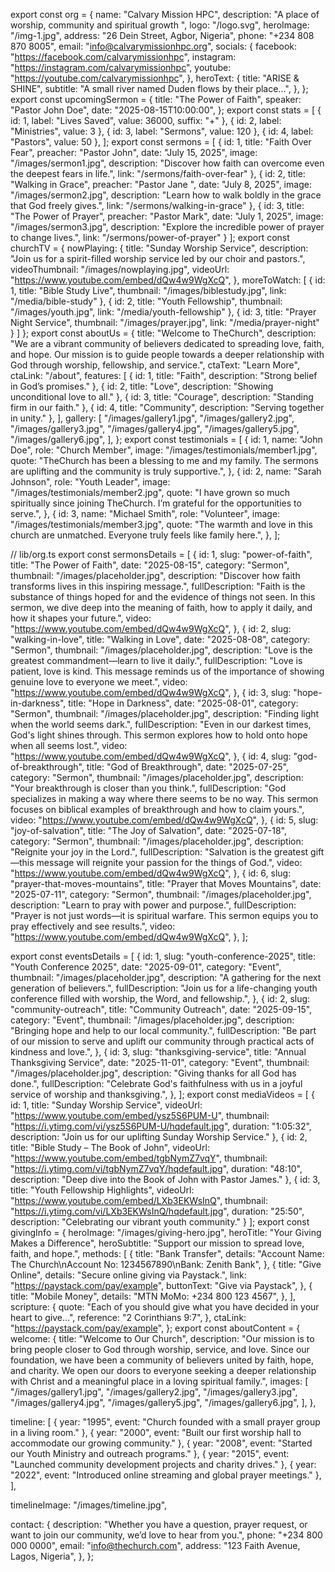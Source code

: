 
export const org = {
  name: "Calvary Mission HPC",
  description: "A place of worship, community and spiritual growth ",
  logo: "/logo.svg", 
  heroImage: "/img-1.jpg",
  address: "26 Dein Street, Agbor, Nigeria",
  phone: "+234 808 870 8005",
  email: "info@calvarymissionhpc.org",
  socials: {
    facebook: "https://facebook.com/calvarymissionhpc",
    instagram: "https://instagram.com/calvarymissionhpc",
    youtube: "https://youtube.com/calvarymissionhpc",
  }, 
  heroText: {
    title: "ARISE & SHINE",
    subtitle: "A small river named Duden flows by their place...",
  },
};
export const upcomingSermon = {
  title: "The Power of Faith",
  speaker: "Pastor John Doe",
  date: "2025-08-15T10:00:00", 
};
export const stats = [
  { id: 1, label: "Lives Saved", value: 36000, suffix: "+" },
  { id: 2, label: "Ministries", value: 3 },
  { id: 3, label: "Sermons", value: 120 },
  { id: 4, label: "Pastors", value: 50 },
];
export const sermons = [
  {
    id: 1,
    title: "Faith Over Fear",
    preacher: "Pastor John",
    date: "July 15, 2025",
    image: "/images/sermon1.jpg",
    description: "Discover how faith can overcome even the deepest fears in life.",
    link: "/sermons/faith-over-fear"
  },
  {
    id: 2,
    title: "Walking in Grace",
    preacher: "Pastor Jane ",
    date: "July 8, 2025",
    image: "/images/sermon2.jpg",
    description: "Learn how to walk boldly in the grace that God freely gives.",
    link: "/sermons/walking-in-grace"
  },
  {
    id: 3,
    title: "The Power of Prayer",
    preacher: "Pastor Mark",
    date: "July 1, 2025",
    image: "/images/sermon3.jpg",
    description: "Explore the incredible power of prayer to change lives.",
    link: "/sermons/power-of-prayer"
  }
];
export const churchTV = {
  nowPlaying: {
    title: "Sunday Worship Service",
    description:
      "Join us for a spirit-filled worship service led by our choir and pastors.",
    videoThumbnail: "/images/nowplaying.jpg",
    videoUrl: "https://www.youtube.com/embed/dQw4w9WgXcQ", 
  },
  moreToWatch: [
    {
      id: 1,
      title: "Bible Study Live",
      thumbnail: "/images/biblestudy.jpg",
      link: "/media/bible-study"
    },
    {
      id: 2,
      title: "Youth Fellowship",
      thumbnail: "/images/youth.jpg",
      link: "/media/youth-fellowship"
    },
    {
      id: 3,
      title: "Prayer Night Service",
      thumbnail: "/images/prayer.jpg",
      link: "/media/prayer-night"
    }
  ]
};
export const aboutUs = {
  title: "Welcome to TheChurch",
  description:
    "We are a vibrant community of believers dedicated to spreading love, faith, and hope. Our mission is to guide people towards a deeper relationship with God through worship, fellowship, and service.",
  ctaText: "Learn More",
  ctaLink: "/about",
  features: [
    { id: 1, title: "Faith", description: "Strong belief in God’s promises." },
    { id: 2, title: "Love", description: "Showing unconditional love to all." },
    { id: 3, title: "Courage", description: "Standing firm in our faith." },
    { id: 4, title: "Community", description: "Serving together in unity." },
  ],
  gallery: [
    "/images/gallery1.jpg",
    "/images/gallery2.jpg",
    "/images/gallery3.jpg",
    "/images/gallery4.jpg",
    "/images/gallery5.jpg",
    "/images/gallery6.jpg",
  ],
};
export const testimonials = [
  {
    id: 1,
    name: "John Doe",
    role: "Church Member",
    image: "/images/testimonials/member1.jpg",
    quote:
      "TheChurch has been a blessing to me and my family. The sermons are uplifting and the community is truly supportive.",
  },
  {
    id: 2,
    name: "Sarah Johnson",
    role: "Youth Leader",
    image: "/images/testimonials/member2.jpg",
    quote:
      "I have grown so much spiritually since joining TheChurch. I’m grateful for the opportunities to serve.",
  },
  {
    id: 3,
    name: "Michael Smith",
    role: "Volunteer",
    image: "/images/testimonials/member3.jpg",
    quote:
      "The warmth and love in this church are unmatched. Everyone truly feels like family here.",
  },
];

// lib/org.ts
export const sermonsDetails = [
  {
    id: 1,
    slug: "power-of-faith",
    title: "The Power of Faith",
    date: "2025-08-15",
    category: "Sermon",
    thumbnail: "/images/placeholder.jpg",
    description: "Discover how faith transforms lives in this inspiring message.",
    fullDescription:
      "Faith is the substance of things hoped for and the evidence of things not seen. In this sermon, we dive deep into the meaning of faith, how to apply it daily, and how it shapes your future.",
    video: "https://www.youtube.com/embed/dQw4w9WgXcQ",
  },
  {
    id: 2,
    slug: "walking-in-love",
    title: "Walking in Love",
    date: "2025-08-08",
    category: "Sermon",
    thumbnail: "/images/placeholder.jpg",
    description: "Love is the greatest commandment—learn to live it daily.",
    fullDescription:
      "Love is patient, love is kind. This message reminds us of the importance of showing genuine love to everyone we meet.",
    video: "https://www.youtube.com/embed/dQw4w9WgXcQ",
  },
  {
    id: 3,
    slug: "hope-in-darkness",
    title: "Hope in Darkness",
    date: "2025-08-01",
    category: "Sermon",
    thumbnail: "/images/placeholder.jpg",
    description: "Finding light when the world seems dark.",
    fullDescription:
      "Even in our darkest times, God's light shines through. This sermon explores how to hold onto hope when all seems lost.",
    video: "https://www.youtube.com/embed/dQw4w9WgXcQ",
  },
  {
    id: 4,
    slug: "god-of-breakthrough",
    title: "God of Breakthrough",
    date: "2025-07-25",
    category: "Sermon",
    thumbnail: "/images/placeholder.jpg",
    description: "Your breakthrough is closer than you think.",
    fullDescription:
      "God specializes in making a way where there seems to be no way. This sermon focuses on biblical examples of breakthrough and how to claim yours.",
    video: "https://www.youtube.com/embed/dQw4w9WgXcQ",
  },
  {
    id: 5,
    slug: "joy-of-salvation",
    title: "The Joy of Salvation",
    date: "2025-07-18",
    category: "Sermon",
    thumbnail: "/images/placeholder.jpg",
    description: "Reignite your joy in the Lord.",
    fullDescription:
      "Salvation is the greatest gift—this message will reignite your passion for the things of God.",
    video: "https://www.youtube.com/embed/dQw4w9WgXcQ",
  },
  {
    id: 6,
    slug: "prayer-that-moves-mountains",
    title: "Prayer that Moves Mountains",
    date: "2025-07-11",
    category: "Sermon",
    thumbnail: "/images/placeholder.jpg",
    description: "Learn to pray with power and purpose.",
    fullDescription:
      "Prayer is not just words—it is spiritual warfare. This sermon equips you to pray effectively and see results.",
    video: "https://www.youtube.com/embed/dQw4w9WgXcQ",
  },
];

export const eventsDetails = [
  {
    id: 1,
    slug: "youth-conference-2025",
    title: "Youth Conference 2025",
    date: "2025-09-01",
    category: "Event",
    thumbnail: "/images/placeholder.jpg",
    description: "A gathering for the next generation of believers.",
    fullDescription:
      "Join us for a life-changing youth conference filled with worship, the Word, and fellowship.",
  },
  {
    id: 2,
    slug: "community-outreach",
    title: "Community Outreach",
    date: "2025-09-15",
    category: "Event",
    thumbnail: "/images/placeholder.jpg",
    description: "Bringing hope and help to our local community.",
    fullDescription:
      "Be part of our mission to serve and uplift our community through practical acts of kindness and love.",
  },
  {
    id: 3,
    slug: "thanksgiving-service",
    title: "Annual Thanksgiving Service",
    date: "2025-11-01",
    category: "Event",
    thumbnail: "/images/placeholder.jpg",
    description: "Giving thanks for all God has done.",
    fullDescription:
      "Celebrate God's faithfulness with us in a joyful service of worship and thanksgiving.",
  },
];
export const mediaVideos = [
  {
    id: 1,
    title: "Sunday Worship Service",
    videoUrl: "https://www.youtube.com/embed/ysz5S6PUM-U",
    thumbnail: "https://i.ytimg.com/vi/ysz5S6PUM-U/hqdefault.jpg",
    duration: "1:05:32",
    description: "Join us for our uplifting Sunday Worship Service."
  },
  {
    id: 2,
    title: "Bible Study – The Book of John",
    videoUrl: "https://www.youtube.com/embed/tgbNymZ7vqY",
    thumbnail: "https://i.ytimg.com/vi/tgbNymZ7vqY/hqdefault.jpg",
    duration: "48:10",
    description: "Deep dive into the Book of John with Pastor James."
  },
  {
    id: 3,
    title: "Youth Fellowship Highlights",
    videoUrl: "https://www.youtube.com/embed/LXb3EKWsInQ",
    thumbnail: "https://i.ytimg.com/vi/LXb3EKWsInQ/hqdefault.jpg",
    duration: "25:50",
    description: "Celebrating our vibrant youth community."
  }
];
export const givingInfo = {
  heroImage: "/images/giving-hero.jpg",
  heroTitle: "Your Giving Makes a Difference",
  heroSubtitle: "Support our mission to spread love, faith, and hope.",
  methods: [
    {
      title: "Bank Transfer",
      details: "Account Name: The Church\nAccount No: 1234567890\nBank: Zenith Bank",
    },
    {
      title: "Give Online",
      details: "Secure online giving via Paystack.",
      link: "https://paystack.com/pay/example",
      buttonText: "Give via Paystack",
    },
    {
      title: "Mobile Money",
      details: "MTN MoMo: +234 800 123 4567",
    },
  ],
  scripture: {
    quote: "Each of you should give what you have decided in your heart to give...",
    reference: "2 Corinthians 9:7",
  },
  ctaLink: "https://paystack.com/pay/example",
};
export const aboutContent = {
  welcome: {
    title: "Welcome to Our Church",
    description:
      "Our mission is to bring people closer to God through worship, service, and love. Since our foundation, we have been a community of believers united by faith, hope, and charity. We open our doors to everyone seeking a deeper relationship with Christ and a meaningful place in a loving spiritual family.",
    images: [
      "/images/gallery1.jpg",
      "/images/gallery2.jpg",
      "/images/gallery3.jpg",
      "/images/gallery4.jpg",
      "/images/gallery5.jpg",
      "/images/gallery6.jpg",
    ],
  },

  timeline: [
    { year: "1995", event: "Church founded with a small prayer group in a living room." },
    { year: "2000", event: "Built our first worship hall to accommodate our growing community." },
    { year: "2008", event: "Started our Youth Ministry and outreach programs." },
    { year: "2015", event: "Launched community development projects and charity drives." },
    { year: "2022", event: "Introduced online streaming and global prayer meetings." },
  ],

  timelineImage: "/images/timeline.jpg",

  contact: {
    description: "Whether you have a question, prayer request, or want to join our community, we’d love to hear from you.",
    phone: "+234 800 000 0000",
    email: "info@thechurch.com",
    address: "123 Faith Avenue, Lagos, Nigeria",
  },
};


